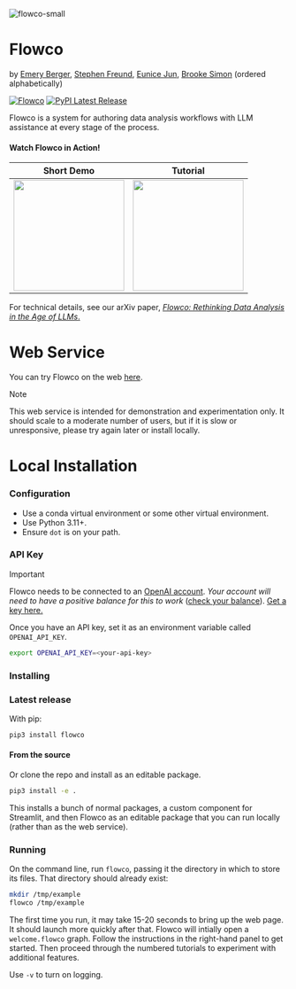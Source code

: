 ![flowco-small](https://github.com/user-attachments/assets/d41d0f38-cc08-4585-80d4-aa614ce3d91a)

# Flowco
by [Emery Berger](https://emeryberger.com), [Stephen Freund](https://www.cs.williams.edu/~freund/index.html), [Eunice Jun](http://eunicemjun.com/), [Brooke Simon](https://www.linkedin.com/in/brooke-alexandra-simon/) (ordered alphabetically)

[![Flowco](https://img.shields.io/badge/Flowco-Online-brightgreen)](https://go-flow.co)
[![PyPI Latest Release](https://img.shields.io/pypi/v/flowco.svg)](https://pypi.org/project/flowco/)

Flowco is a system for authoring data analysis workflows with LLM assistance at every stage of the process.

#### Watch Flowco in Action!

| Short Demo | Tutorial |
|------------|----------|
| <a href="https://www.youtube.com/watch?v=qmMeMIrhtPs"><img src="https://img.youtube.com/vi/qmMeMIrhtPs/0.jpg" width="200"></a> | <a href="https://www.youtube.com/watch?v=q0eAJv1vhAQ"><img src="https://img.youtube.com/vi/q0eAJv1vhAQ/0.jpg" width="200"></a> |


For technical details, see our arXiv paper, [_Flowco: Rethinking Data Analysis in the Age of LLMs_.](https://arxiv.org/abs/2403.16354)


# Web Service

You can try Flowco on the web [here](https://go-flow.co).  

> [!NOTE]
> This web service is intended for demonstration and experimentation only.
> It should scale to a moderate number of
> users, but if it is slow or unresponsive, please try again later or install locally.

# Local Installation

### Configuration

* Use a conda virtual environment or some other virtual environment.
* Use Python 3.11+.
* Ensure `dot` is on your path.

### API Key

> [!IMPORTANT]
>
> Flowco needs to be connected to an [OpenAI account](https://openai.com/api/). _Your account will need to have a positive balance for this to work_ ([check your balance](https://platform.openai.com/account/usage)). [Get a key here.](https://platform.openai.com/account/api-keys)
>
> Once you have an API key, set it as an environment variable called `OPENAI_API_KEY`.
>
> ```bash
> export OPENAI_API_KEY=<your-api-key>
> ```

### Installing

### Latest release

With pip:
```bash
pip3 install flowco
```

#### From the source

Or clone the repo and install as an editable package.
```bash
pip3 install -e .
```
This installs a bunch of normal packages, a custom component for Streamlit, and then Flowco as an 
editable package that you can run locally (rather than as the web service).

### Running

On the command line, run `flowco`, passing it the directory in which to store its files.  That directory
should already exist:

```bash
mkdir /tmp/example
flowco /tmp/example
```

The first time you run, it may take 15-20 seconds to bring up the web page.  It should launch more quickly after that. 
Flowco will intially open a `welcome.flowco` graph.  Follow the instructions in the right-hand panel to get started.  Then proceed through the numbered tutorials to experiment with additional features.


Use `-v` to turn on logging.
